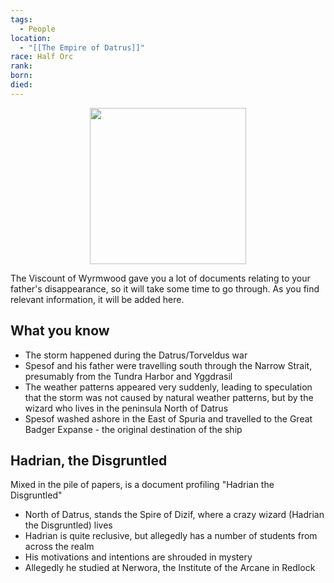 ```yaml
---
tags:
  - People
location:
  - "[[The Empire of Datrus]]"
race: Half Orc
rank: 
born: 
died:
---
```

<p style="text-align:center;"><img src="https://foundry-vtt-kb.s3.us-east-2.amazonaws.com/Images/Tokens/NPCs/Nobles/" width="250" height="250"></p>

The Viscount of Wyrmwood gave you a lot of documents relating to your father's disappearance, so it will take some time to go through. As you find relevant information, it will be added here.
## What you know

- The storm happened during the Datrus/Torveldus war
- Spesof and his father were travelling south through the Narrow Strait, presumably from the Tundra Harbor and Yggdrasil
- The weather patterns appeared very suddenly, leading to speculation that the storm was not caused by natural weather patterns, but by the wizard who lives in the peninsula North of Datrus
- Spesof washed ashore in the East of Spuria and travelled to the Great Badger Expanse - the original destination of the ship

## Hadrian, the Disgruntled

Mixed in the pile of papers, is a document profiling "Hadrian the Disgruntled"

- North of Datrus, stands the Spire of Dizif, where a crazy wizard (Hadrian the Disgruntled) lives
- Hadrian is quite reclusive, but allegedly has a number of students from across the realm
- His motivations and intentions are shrouded in mystery
- Allegedly he studied at Nerwora, the Institute of the Arcane in Redlock